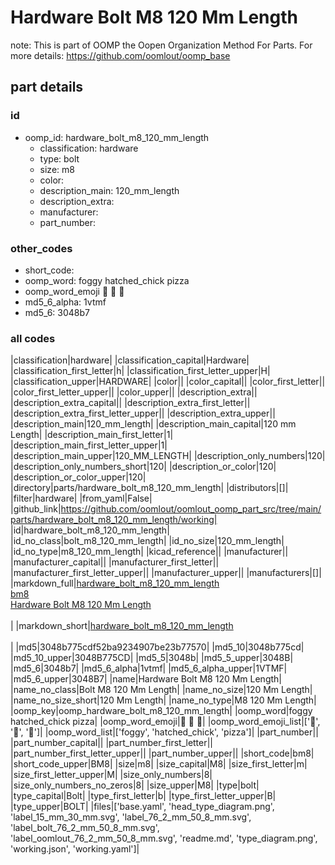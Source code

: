 # Hardware Bolt M8 120 Mm Length  

note: This is part of OOMP the Oopen Organization Method For Parts. For more details: https://github.com/oomlout/oomp_base

##  part details





### id
* oomp_id: hardware_bolt_m8_120_mm_length
  * classification: hardware
  * type: bolt
  * size: m8
  * color: 
  * description_main: 120_mm_length
  * description_extra: 
  * manufacturer: 
  * part_number: 

### other_codes
* short_code: 
* oomp_word: foggy hatched_chick pizza
* oomp_word_emoji :foggy: :hatched_chick: :pizza:
* md5_6_alpha: 1vtmf
* md5_6: 3048b7

### all codes 
|classification|hardware|
|classification_capital|Hardware|
|classification_first_letter|h|
|classification_first_letter_upper|H|
|classification_upper|HARDWARE|
|color||
|color_capital||
|color_first_letter||
|color_first_letter_upper||
|color_upper||
|description_extra||
|description_extra_capital||
|description_extra_first_letter||
|description_extra_first_letter_upper||
|description_extra_upper||
|description_main|120_mm_length|
|description_main_capital|120 mm Length|
|description_main_first_letter|1|
|description_main_first_letter_upper|1|
|description_main_upper|120_MM_LENGTH|
|description_only_numbers|120|
|description_only_numbers_short|120|
|description_or_color|120|
|description_or_color_upper|120|
|directory|parts/hardware_bolt_m8_120_mm_length|
|distributors|[]|
|filter|hardware|
|from_yaml|False|
|github_link|https://github.com/oomlout/oomlout_oomp_part_src/tree/main/parts/hardware_bolt_m8_120_mm_length/working|
|id|hardware_bolt_m8_120_mm_length|
|id_no_class|bolt_m8_120_mm_length|
|id_no_size|120_mm_length|
|id_no_type|m8_120_mm_length|
|kicad_reference||
|manufacturer||
|manufacturer_capital||
|manufacturer_first_letter||
|manufacturer_first_letter_upper||
|manufacturer_upper||
|manufacturers|[]|
|markdown_full|[hardware_bolt_m8_120_mm_length](https://github.com/oomlout/oomlout_oomp_part_src/tree/main/parts/hardware_bolt_m8_120_mm_length/working)<br>[bm8](https://github.com/oomlout/oomlout_oomp_part_src/tree/main/parts/hardware_bolt_m8_120_mm_length/working)<br>[Hardware Bolt M8 120 Mm Length](https://github.com/oomlout/oomlout_oomp_part_src/tree/main/parts/hardware_bolt_m8_120_mm_length/working)<br><br>|
|markdown_short|[hardware_bolt_m8_120_mm_length](https://github.com/oomlout/oomlout_oomp_part_src/tree/main/parts/hardware_bolt_m8_120_mm_length/working)<br><br>|
|md5|3048b775cdf52ba9234907be23b77570|
|md5_10|3048b775cd|
|md5_10_upper|3048B775CD|
|md5_5|3048b|
|md5_5_upper|3048B|
|md5_6|3048b7|
|md5_6_alpha|1vtmf|
|md5_6_alpha_upper|1VTMF|
|md5_6_upper|3048B7|
|name|Hardware Bolt M8 120 Mm Length|
|name_no_class|Bolt M8 120 Mm Length|
|name_no_size|120 Mm Length|
|name_no_size_short|120 Mm Length|
|name_no_type|M8 120 Mm Length|
|oomp_key|oomp_hardware_bolt_m8_120_mm_length|
|oomp_word|foggy hatched_chick pizza|
|oomp_word_emoji|:foggy: :hatched_chick: :pizza:|
|oomp_word_emoji_list|[':foggy:', ':hatched_chick:', ':pizza:']|
|oomp_word_list|['foggy', 'hatched_chick', 'pizza']|
|part_number||
|part_number_capital||
|part_number_first_letter||
|part_number_first_letter_upper||
|part_number_upper||
|short_code|bm8|
|short_code_upper|BM8|
|size|m8|
|size_capital|M8|
|size_first_letter|m|
|size_first_letter_upper|M|
|size_only_numbers|8|
|size_only_numbers_no_zeros|8|
|size_upper|M8|
|type|bolt|
|type_capital|Bolt|
|type_first_letter|b|
|type_first_letter_upper|B|
|type_upper|BOLT|
|files|['base.yaml', 'head_type_diagram.png', 'label_15_mm_30_mm.svg', 'label_76_2_mm_50_8_mm.svg', 'label_bolt_76_2_mm_50_8_mm.svg', 'label_oomlout_76_2_mm_50_8_mm.svg', 'readme.md', 'type_diagram.png', 'working.json', 'working.yaml']|

